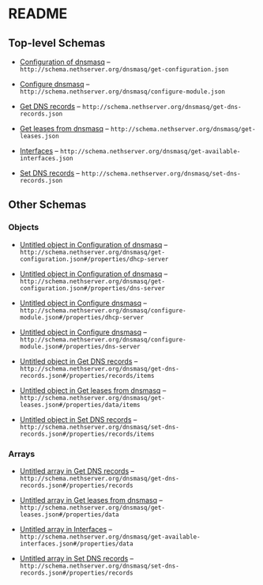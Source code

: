 # README

## Top-level Schemas

* [Configuration of dnsmasq](./get-configuration.md "Retrieve the configuration of dnsmasq") – `http://schema.nethserver.org/dnsmasq/get-configuration.json`

* [Configure dnsmasq](./configure-module.md "Configure dnsmasq module") – `http://schema.nethserver.org/dnsmasq/configure-module.json`

* [Get DNS records](./get-dns-records.md "Get a list of static DNS entries") – `http://schema.nethserver.org/dnsmasq/get-dns-records.json`

* [Get leases from dnsmasq](./get-leases.md) – `http://schema.nethserver.org/dnsmasq/get-leases.json`

* [Interfaces](./get-available-interfaces.md "List available interfaces that dnsmasq can be configured on") – `http://schema.nethserver.org/dnsmasq/get-available-interfaces.json`

* [Set DNS records](./set-dns-records.md "Allow to set static DNS records or overrides") – `http://schema.nethserver.org/dnsmasq/set-dns-records.json`

## Other Schemas

### Objects

* [Untitled object in Configuration of dnsmasq](./get-configuration-properties-dhcp-server.md "Defines DHCP server configuration") – `http://schema.nethserver.org/dnsmasq/get-configuration.json#/properties/dhcp-server`

* [Untitled object in Configuration of dnsmasq](./get-configuration-properties-dns-server.md "Defines DNS server configuration") – `http://schema.nethserver.org/dnsmasq/get-configuration.json#/properties/dns-server`

* [Untitled object in Configure dnsmasq](./configure-module-properties-dhcp-server.md "Defines DHCP server configuration") – `http://schema.nethserver.org/dnsmasq/configure-module.json#/properties/dhcp-server`

* [Untitled object in Configure dnsmasq](./configure-module-properties-dns-server.md "Defines DNS server configuration") – `http://schema.nethserver.org/dnsmasq/configure-module.json#/properties/dns-server`

* [Untitled object in Get DNS records](./get-dns-records-properties-records-items.md) – `http://schema.nethserver.org/dnsmasq/get-dns-records.json#/properties/records/items`

* [Untitled object in Get leases from dnsmasq](./get-leases-properties-data-items.md) – `http://schema.nethserver.org/dnsmasq/get-leases.json#/properties/data/items`

* [Untitled object in Set DNS records](./set-dns-records-properties-records-items.md) – `http://schema.nethserver.org/dnsmasq/set-dns-records.json#/properties/records/items`

### Arrays

* [Untitled array in Get DNS records](./get-dns-records-properties-records.md "List of static DNS entries") – `http://schema.nethserver.org/dnsmasq/get-dns-records.json#/properties/records`

* [Untitled array in Get leases from dnsmasq](./get-leases-properties-data.md) – `http://schema.nethserver.org/dnsmasq/get-leases.json#/properties/data`

* [Untitled array in Interfaces](./get-available-interfaces-properties-data.md) – `http://schema.nethserver.org/dnsmasq/get-available-interfaces.json#/properties/data`

* [Untitled array in Set DNS records](./set-dns-records-properties-records.md "List of static DNS entries") – `http://schema.nethserver.org/dnsmasq/set-dns-records.json#/properties/records`
